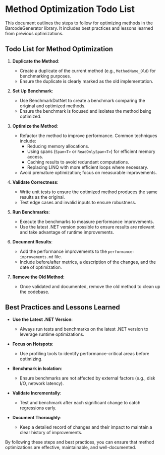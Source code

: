 # Method Optimization Todo List

This document outlines the steps to follow for optimizing methods in the BarcodeGenerator library. It includes best practices and lessons learned from previous optimizations.

## Todo List for Method Optimization

1. **Duplicate the Method**:
   - Create a duplicate of the current method (e.g., `MethodName_Old`) for benchmarking purposes.
   - Ensure the duplicate is clearly marked as the old implementation.

2. **Set Up Benchmark**:
   - Use BenchmarkDotNet to create a benchmark comparing the original and optimized methods.
   - Ensure the benchmark is focused and isolates the method being optimized.

3. **Optimize the Method**:
   - Refactor the method to improve performance. Common techniques include:
     - Reducing memory allocations.
     - Using spans (`Span<T>` or `ReadOnlySpan<T>`) for efficient memory access.
     - Caching results to avoid redundant computations.
     - Replacing LINQ with more efficient loops where necessary.
   - Avoid premature optimization; focus on measurable improvements.

4. **Validate Correctness**:
   - Write unit tests to ensure the optimized method produces the same results as the original.
   - Test edge cases and invalid inputs to ensure robustness.

5. **Run Benchmarks**:
   - Execute the benchmarks to measure performance improvements.
   - Use the latest .NET version possible to ensure results are relevant and take advantage of runtime improvements.

6. **Document Results**:
   - Add the performance improvements to the `performance-improvements.md` file.
   - Include before/after metrics, a description of the changes, and the date of optimization.

7. **Remove the Old Method**:
   - Once validated and documented, remove the old method to clean up the codebase.

## Best Practices and Lessons Learned

- **Use the Latest .NET Version**:
  - Always run tests and benchmarks on the latest .NET version to leverage runtime optimizations.

- **Focus on Hotspots**:
  - Use profiling tools to identify performance-critical areas before optimizing.

- **Benchmark in Isolation**:
  - Ensure benchmarks are not affected by external factors (e.g., disk I/O, network latency).

- **Validate Incrementally**:
  - Test and benchmark after each significant change to catch regressions early.

- **Document Thoroughly**:
  - Keep a detailed record of changes and their impact to maintain a clear history of improvements.

By following these steps and best practices, you can ensure that method optimizations are effective, maintainable, and well-documented.
